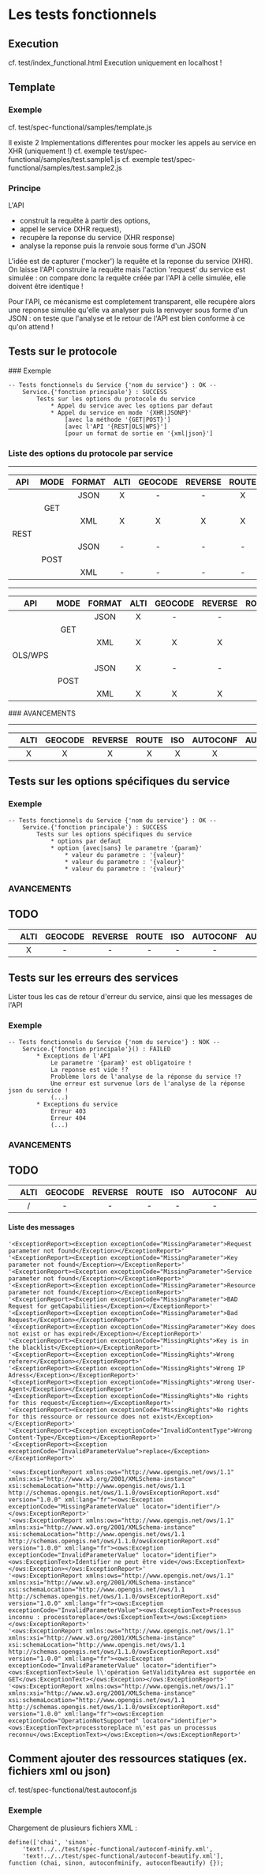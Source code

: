 # Les tests fonctionnels

## Execution

cf. test/index_functional.html
Execution uniquement en localhost !

## Template

### Exemple

cf. test/spec-functional/samples/template.js

Il existe 2 Implementations differentes pour mocker les appels au service en XHR (uniquement !)
cf. exemple test/spec-functional/samples/test.sample1.js
cf. exemple test/spec-functional/samples/test.sample2.js

### Principe

L'API
- construit la requête à partir des options,
- appel le service (XHR request),
- recupère la reponse du service (XHR response)
- analyse la reponse puis la renvoie sous forme d'un JSON

L'idée est de capturer ('mocker') la requête et la reponse du service (XHR).
On laisse l'API construire la requête mais l'action 'request' du service est simulée :
    on compare donc la requête créée par l'API à celle simulée, elle doivent être identique !

Pour l'API, ce mécanisme est completement transparent, elle recupère alors une reponse simulée qu'elle va analyser puis la renvoyer
sous forme d'un JSON :
    on teste que l'analyse et le retour de l'API est bien conforme à ce qu'on attend !

## Tests sur le protocole

### Exemple

```
-- Tests fonctionnels du Service {'nom du service'} : OK --
    Service.{'fonction principale'} : SUCCESS
        Tests sur les options du protocole du service
            * Appel du service avec les options par defaut
            * Appel du service en mode '{XHR|JSONP}'
                [avec la méthode '{GET|POST}']
                [avec l'API '{REST|OLS|WPS}']
                [pour un format de sortie en '{xml|json}']
```

### Liste des options du protocole par service

-------------------------------------------------------------------------------------------------------------
|  API 	| MODE 	| FORMAT 	| ALTI 	| GEOCODE 	| REVERSE 	| ROUTE 	| ISO 	| AUTOCONF 	| AUTOCOMPLETE 	|
|:----:	|:----:	|:------:	|:----:	|:-------:	|:-------:	|:-----:	|:---:	|:--------:	|:------------:	|
|      	|      	|  JSON  	|   X  	|    -    	|    -    	|   X   	|  X  	|     -    	|       X      	|
|      	|  GET 	|        	|      	|         	|         	|       	|     	|          	|              	|
|      	|      	|   XML  	|   X  	|    X    	|    X    	|   X   	|  X  	|     X    	|       X      	|
| REST 	|      	|        	|      	|         	|         	|       	|     	|          	|              	|
|      	|      	|  JSON  	|   -  	|    -    	|    -    	|   -   	|  X  	|     -    	|       -      	|
|      	| POST 	|        	|      	|         	|         	|       	|     	|          	|              	|
|      	|      	|   XML  	|   -  	|    -    	|    -    	|   -   	|  X  	|     -    	|       -      	|

-----------------------------------------------------------------------------------------------------------------
|   API   	| MODE 	| FORMAT 	| ALTI 	| GEOCODE 	| REVERSE 	| ROUTE 	| ISO 	| AUTOCONF 	| AUTOCOMPLETE 	|
|:-------:	|:----:	|:------:	|:----:	|:-------:	|:-------:	|:-----:	|:---:	|:--------:	|:------------:	|
|         	|      	|  JSON  	|   X  	|    -    	|    -    	|   -   	|  -  	|     -    	|       -      	|
|         	|  GET 	|        	|      	|         	|         	|       	|     	|          	|              	|
|         	|      	|   XML  	|   X  	|    X    	|    X    	|   X   	|  -  	|     X    	|       -      	|
| OLS/WPS 	|      	|        	|      	|         	|         	|       	|     	|          	|              	|
|         	|      	|  JSON  	|   X  	|    -    	|    -    	|   -   	|  -  	|     -    	|       -      	|
|         	| POST 	|        	|      	|         	|         	|       	|     	|          	|              	|
|         	|      	|   XML  	|   X  	|    X    	|    X    	|   X   	|  -  	|     -    	|       -      	|

### AVANCEMENTS

--------------------------------------------------------------------------------------------
|       	| ALTI 	| GEOCODE 	| REVERSE 	| ROUTE 	| ISO 	| AUTOCONF 	| AUTOCOMPLETE 	|
|:------:	|:----:	|:-------:	|:-------:	|:-----:	|:---:	|:--------:	|:------------:	|
|       	|   X  	|    X    	|    X    	|   X   	|  X  	|     X    	|       X      	|

## Tests sur les options spécifiques du service

### Exemple

```
-- Tests fonctionnels du Service {'nom du service'} : OK --
    Service.{'fonction principale'} : SUCCESS
        Tests sur les options spécifiques du service
            * options par defaut
            * option {avec|sans} le parametre '{param}'
                * valeur du parametre : '{valeur}'
                * valeur du parametre : '{valeur}'
                * valeur du parametre : '{valeur}'
```

### AVANCEMENTS

TODO
--------------------------------------------------------------------------------------------
|       	| ALTI 	| GEOCODE 	| REVERSE 	| ROUTE 	| ISO 	| AUTOCONF 	| AUTOCOMPLETE 	|
|:------:	|:----:	|:-------:	|:-------:	|:-----:	|:---:	|:--------:	|:------------:	|
|       	|   X  	|    -    	|    -    	|   -   	|  -  	|     -    	|       -      	|



## Tests sur les erreurs des services

Lister tous les cas de retour d'erreur du service, ainsi que les messages
de l'API

### Exemple

```
-- Tests fonctionnels du Service {'nom du service'} : NOK --
    Service.{'fonction principale'}() : FAILED
        * Exceptions de l'API
            Le parametre '{param}' est obligatoire !
            La reponse est vide !?
            Problème lors de l'analyse de la réponse du service !?
            Une erreur est survenue lors de l'analyse de la réponse json du service !
            (...)
        * Exceptions du service
            Erreur 403
            Erreur 404
            (...)
```

### AVANCEMENTS

TODO
--------------------------------------------------------------------------------------------
|       	| ALTI 	| GEOCODE 	| REVERSE 	| ROUTE 	| ISO 	| AUTOCONF 	| AUTOCOMPLETE 	|
|:------:	|:----:	|:-------:	|:-------:	|:-----:	|:---:	|:--------:	|:------------:	|
|       	|   /  	|    -    	|    -    	|   -   	|  -  	|     -   	|       -     	|


#### Liste des messages
```
'<ExceptionReport><Exception exceptionCode="MissingParameter">Request parameter not found</Exception></ExceptionReport>'
'<ExceptionReport><Exception exceptionCode="MissingParameter">Key parameter not found</Exception></ExceptionReport>'
'<ExceptionReport><Exception exceptionCode="MissingParameter">Service parameter not found</Exception></ExceptionReport>'
'<ExceptionReport><Exception exceptionCode="MissingParameter">Resource parameter not found</Exception></ExceptionReport>'
'<ExceptionReport><Exception exceptionCode="MissingParameter">BAD Request for getCapabilities</Exception></ExceptionReport>'
'<ExceptionReport><Exception exceptionCode="MissingParameter">Bad Request</Exception></ExceptionReport>'
'<ExceptionReport><Exception exceptionCode="MissingParameter">Key does not exist or has expired</Exception></ExceptionReport>'
'<ExceptionReport><Exception exceptionCode="MissingRights">Key is in the blacklist</Exception></ExceptionReport>'
'<ExceptionReport><Exception exceptionCode="MissingRights">Wrong referer</Exception></ExceptionReport>'
'<ExceptionReport><Exception exceptionCode="MissingRights">Wrong IP Adress</Exception></ExceptionReport>'
'<ExceptionReport><Exception exceptionCode="MissingRights">Wrong User-Agent</Exception></ExceptionReport>'
'<ExceptionReport><Exception exceptionCode="MissingRights">No rights for this request</Exception></ExceptionReport>'
'<ExceptionReport><Exception exceptionCode="MissingRights">No rights for this ressource or ressource does not exist</Exception></ExceptionReport>'
'<ExceptionReport><Exception exceptionCode="InvalidContentType">Wrong Content-Type</Exception></ExceptionReport>'
'<ExceptionReport><Exception exceptionCode="InvalidParameterValue">replace</Exception></ExceptionReport>'

'<ows:ExceptionReport xmlns:ows="http://www.opengis.net/ows/1.1" xmlns:xsi="http://www.w3.org/2001/XMLSchema-instance" xsi:schemaLocation="http://www.opengis.net/ows/1.1 http://schemas.opengis.net/ows/1.1.0/owsExceptionReport.xsd" version="1.0.0" xml:lang="fr"><ows:Exception exceptionCode="MissingParameterValue" locator="identifier"/></ows:ExceptionReport>'
'<ows:ExceptionReport xmlns:ows="http://www.opengis.net/ows/1.1" xmlns:xsi="http://www.w3.org/2001/XMLSchema-instance" xsi:schemaLocation="http://www.opengis.net/ows/1.1 http://schemas.opengis.net/ows/1.1.0/owsExceptionReport.xsd" version="1.0.0" xml:lang="fr"><ows:Exception exceptionCode="InvalidParameterValue" locator="identifier"><ows:ExceptionText>Identifier ne peut être vide</ows:ExceptionText></ows:Exception></ows:ExceptionReport>'
'<ows:ExceptionReport xmlns:ows="http://www.opengis.net/ows/1.1" xmlns:xsi="http://www.w3.org/2001/XMLSchema-instance" xsi:schemaLocation="http://www.opengis.net/ows/1.1 http://schemas.opengis.net/ows/1.1.0/owsExceptionReport.xsd" version="1.0.0" xml:lang="fr"><ows:Exception exceptionCode="InvalidParameterValue"><ows:ExceptionText>Processus inconnu : processtoreplace</ows:ExceptionText></ows:Exception></ows:ExceptionReport>'
'<ows:ExceptionReport xmlns:ows="http://www.opengis.net/ows/1.1" xmlns:xsi="http://www.w3.org/2001/XMLSchema-instance" xsi:schemaLocation="http://www.opengis.net/ows/1.1 http://schemas.opengis.net/ows/1.1.0/owsExceptionReport.xsd" version="1.0.0" xml:lang="fr"><ows:Exception exceptionCode="InvalidParameterValue" locator="identifier"><ows:ExceptionText>Seule l\'opération GetValidityArea est supportée en GET</ows:ExceptionText></ows:Exception></ows:ExceptionReport>'
'<ows:ExceptionReport xmlns:ows="http://www.opengis.net/ows/1.1" xmlns:xsi="http://www.w3.org/2001/XMLSchema-instance" xsi:schemaLocation="http://www.opengis.net/ows/1.1 http://schemas.opengis.net/ows/1.1.0/owsExceptionReport.xsd" version="1.0.0" xml:lang="fr"><ows:Exception exceptionCode="OperationNotSupported" locator="identifier"><ows:ExceptionText>processtoreplace n\'est pas un processus reconnu</ows:ExceptionText></ows:Exception></ows:ExceptionReport>'

```

## Comment ajouter des ressources statiques (ex. fichiers xml ou json)

cf. test/spec-functional/test.autoconf.js

### Exemple

Chargement de plusieurs fichiers XML :
```
define(['chai', 'sinon',
    'text!../../test/spec-functional/autoconf-minify.xml',
    'text!../../test/spec-functional/autoconf-beautify.xml'],
function (chai, sinon, autoconfminify, autoconfbeautify) {});
```
